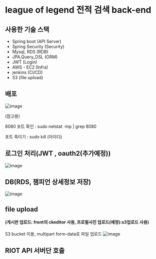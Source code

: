 # league of legend 전적 검색 back-end


## 사용한 기술 스택
- Spring boot (API Server)
- Spring Security (Security)
- Mysql, RDS (RDB)
- JPA,Query_DSL (ORM)
- JWT (Login)
- AWS - EC2 (Infra)
- jenkins (CI/CD)
- S3 (file upload)

## 배포

![image](https://user-images.githubusercontent.com/66015002/128163954-cea47773-5f7b-40bf-988f-da6ab36c5bf5.png)


(참고용)

8080 포트 확인 :  sudo netstat -lnp | grep 8080

포트 죽이기 : sudo kill (아이디)


## 로그인 처리(JWT , oauth2(추가예정))


![image](https://user-images.githubusercontent.com/66015002/127429984-6dd46f53-4fb2-4976-aaa4-f78dff8a65a3.png)

## DB(RDS, 챔피언 상세정보 저장)

![image](https://user-images.githubusercontent.com/66015002/127766860-db041f47-bf34-4cde-aa70-cd786e6ce75b.png)

## file upload 
#### (게시판 업로드: front의 ckeditor 사용, 프로필사진 업로드(예정):s3업로드 사용)

S3 bucket 이용, multipart form-data로 파일 업로드
![image](https://user-images.githubusercontent.com/66015002/128161006-f5ee5f32-1fd8-41b9-9093-aa9a8906ed7a.png)


## RIOT API 서버단 호출
